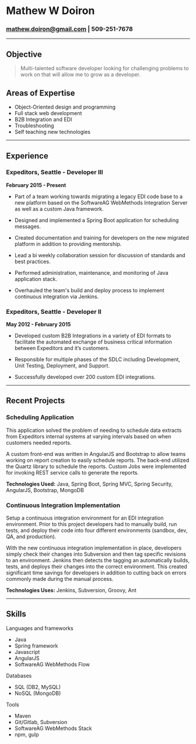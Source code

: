 # Mathew W Doiron

### mathew.doiron@gmail.com | 509-251-7678

---

## Objective

>Multi-talented software developer looking for challenging problems to work on that will allow me to grow as a developer.

## Areas of Expertise
* Object-Oriented design and programming
* Full stack web development
* B2B Integration and EDI
* Troubleshooting
* Self teaching new technologies

--- 

## Experience

### Expeditors, Seattle - **Developer III**
**February 2015 - Present**

* Part of a team working towards migrating a legacy EDI code base to a new platform based on the SoftwareAG WebMethods Integration Server as well as a custom Java framework.

* Designed and implemented a Spring Boot application for scheduling messages.

* Created documentation and training for developers on the new migrated platform in addition to providing mentorship.

* Lead a bi weekly collaboration session for discussion of standards and best practices.

* Performed administration, maintenance, and monitoring of Java application stack.

* Overhauled the team's build and deploy process to implement continuous integration via Jenkins.
 
### Expeditors, Seattle - **Developer II** 
**May 2012 - February 2015**

* Developed custom B2B Integrations in a variety of EDI formats to facilitate the automated exchange of business critical information between Expeditors and it’s customers.

* Responsible for multiple phases of the SDLC including Development, Unit Testing, Deployment, and Support.

* Successfully developed over 200 custom EDI integrations.

--- 

## Recent Projects

### Scheduling Application

This application solved the problem of needing to schedule data extracts from Expeditors internal systems at varying intervals based on when customers needed reports. 

A custom front-end was written in AngularJS and Bootstrap to allow teams working on report creation to easily schedule reports. The back-end utilized the Quartz library to schedule the reports. Custom Jobs were implemented for invoking REST service calls to generate the reports.

**Technologies Used:** Java, Spring Boot, Spring MVC, Spring Security, AngularJS, Bootstrap, MongoDB

### Continuous Integration Implementation

Setup a continuous integration environment for an EDI integration environment. Prior to this project developers had to manually build, run tests, and deploy their code into four different environments (sandbox, dev, QA, and production). 

With the new continuous integration implementation in place, developers simply check their changes into Subversion and then tag specific revisions to an environment. Jenkins then detects the tagging an automatically builds, tests, and deploys their changes into the correct environment. This created significant time savings for developers in addition to cutting back on errors commonly made during the manual process.

**Technologies Uses:** Jenkins, Subversion, Groovy, Ant 

--- 

## Skills

Languages and frameworks
* Java
* Spring framework
* Javascript
* AngularJS
* SoftwareAG WebMethods Flow

Databases
* SQL (DB2, MySQL)
* NoSQL (MongoDB)

Tools
* Maven
* Git/Gitlab, Subversion
* SoftwareAG WebMethods Stack
* npm, gulp